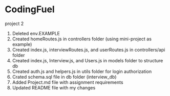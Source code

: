 # CodingFuel
project 2

1. Deleted env.EXAMPLE
1. Created homeRoutes.js in controllers folder (using mini-project as example)
1. Created index.js, interviewRoutes.js, and userRoutes.js in controllers/api folder
1. Created index.js, Interview.js, and Users.js in models folder to structure db
1. Created auth.js and helpers.js in utils folder for login authorization
1. Crated schema.sql file in db folder (interview_db)
1. Added Project.md file with assignment requirements
1. Updated README file with my changes    
